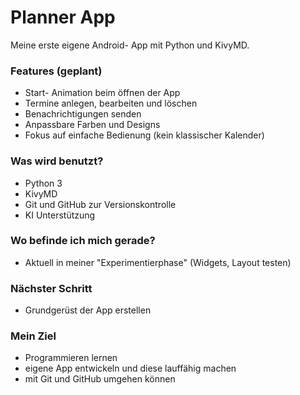 # Planner App

Meine erste eigene Android- App mit Python und KivyMD.

### Features (geplant)
- Start- Animation beim öffnen der App
- Termine anlegen, bearbeiten und löschen
- Benachrichtigungen senden
- Anpassbare Farben und Designs
- Fokus auf einfache Bedienung (kein klassischer Kalender)

### Was wird benutzt?
- Python 3
- KivyMD
- Git und GitHub zur Versionskontrolle
- KI Unterstützung

### Wo befinde ich mich gerade?
- Aktuell in meiner "Experimentierphase" (Widgets, Layout testen)

### Nächster Schritt
- Grundgerüst der App erstellen

### Mein Ziel
- Programmieren lernen
- eigene App entwickeln und diese lauffähig machen
- mit Git und GitHub umgehen können